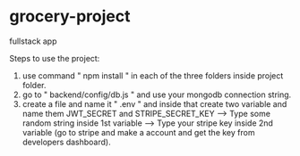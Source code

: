 # grocery-project
 fullstack app

Steps to use the project:
1. use command " npm install " in each of the three folders inside project folder.
2. go to " backend/config/db.js " and use your mongodb connection string.
3. create a file and name it " .env " and inside that create two variable and name them JWT_SECRET and STRIPE_SECRET_KEY
--> Type some random string inside 1st variable
--> Type your stripe key inside 2nd variable (go to stripe and make a account and get the key from developers dashboard).
